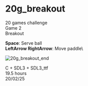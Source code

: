 # 20g_breakout

20 games challenge\
Game 2\
Breakout

**Space**: Serve ball\
**LeftArrow RightArrow**: Move paddle\

![20g_breakout_end](https://github.com/user-attachments/assets/386b8c92-c4b9-4da2-8482-1a3f11e9a6e8)

C + SDL3 + SDL3_ttf\
19.5 hours\
20/02/25

